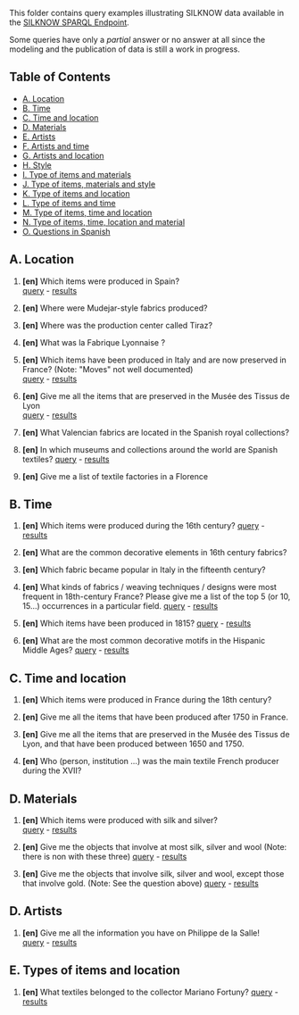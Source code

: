 This folder contains query examples illustrating SILKNOW data available in the [SILKNOW SPARQL Endpoint](http://data.silknow.org/sparql).

Some queries have only a _partial_ answer or no answer at all since the modeling and the publication of data is still a work in progress.

## Table of Contents
* [A. Location](#location)
* [B. Time](#time)
* [C. Time and location](#timeandlocation)
* [D. Materials](#materials)
* [E. Artists](#artists)
* [F. Artists and time](#artistsandtime)
* [G. Artists and location](#artistsandlocation)
* [H. Style](#style)
* [I. Type of items and materials](#typeofitemsandmaterials)
* [J. Type of items, materials and style](#typeofitemsmaterialsandstyle)
* [K. Type of items and location](#typeofitemsandlocation)
* [L. Type of items and time](#typeofitemsandtime)
* [M. Type of items, time and location](#typeofitemstimeandlocation)
* [N. Type of items, time, location and material](#typeofitemstimelocationandmaterial)
* [O. Questions in Spanish](#questionsinspanish)






<a name="location"/>

## A. Location


1. **[en]** Which items were produced in Spain?   
[query](./1.rq) - [results](http://data.silknow.org/sparql?default-graph-uri=&query=%0D%0ASELECT+distinct++%3Fobj+%3Fname%0D%0AWHERE+%7B%0D%0A++++++%3Fs+a+ecrm%3AE12_Production+.%0D%0A++++++%3Fs+ecrm%3AP108_has_produced+%3Fobj.%0D%0A+++optional+%7B+++%3Fobj+ecrm%3AP3_has_note+%3Fname+.+%7D%0D%0A%0D%0A+%7B+%3Fs+ecrm%3AP8_took_place_on_or_within+%3Fl%0D%0A+++++%7B+SELECT+%3Fl+SAMPLE%28%3Floc%29+as+%3Fplace%0D%0A++++++++++WHERE+%7B+%3Fl+geonames%3AcountryCode+%3Floc%7D%0D%0A+++++++%7D+.+FILTER%28isIRI%28%3Fl%29%29%0D%0A+++++++++++%3Fl+geonames%3AcountryCode+%22ES%22++%7D%0D%0A%7D&format=text%2Fhtml&timeout=0&debug=on)

1. **[en]** Where were Mudejar-style fabrics produced?

1. **[en]** Where was the production center called Tiraz?

1. **[en]** What was la Fabrique Lyonnaise ?

1. **[en]** Which items have been produced in Italy and are now preserved in France? (Note: "Moves" not well documented)   
[query](./2.rq) - [results](http://data.silknow.org/sparql?default-graph-uri=&query=SELECT+distinct+%3Ffrom+%3Fto+%3Fobj%0D%0AWHERE+%7B%0D%0A++++++%3Fs+a+ecrm%3AE9_Move+.%0D%0A++++++Optional+%7B%3Fs+ecrm%3AP25_moved+%3Fobj+.%7D%0D%0A+%0D%0A%0D%0A+%7B+%3Fs+ecrm%3AP27_moved_from+%3Fl%0D%0A+++++%7B+SELECT+%3Fl+SAMPLE%28%3Floc%29+as+%3Ffrom%0D%0A++++++++++WHERE+%7B+%3Fl+geonames%3AcountryCode+%3Floc%7D%0D%0A+++++++%7D+.+FILTER%28isIRI%28%3Fl%29%29%0D%0A+++++++++++%3Fl+geonames%3AcountryCode+%22IT%22%0D%0A+++++++++++%7D%0D%0A%0D%0A%7B+%3Ff+ecrm%3AP26_moved_to+%3Fx%0D%0A+++++%7B+SELECT+%3Fx+SAMPLE%28%3Floc2%29+as+%3Fto%0D%0A++++++++++WHERE+%7B+%3Fx+geonames%3AcountryCode+%3Floc2%7D%0D%0A+++++++%7D+.+FILTER%28isIRI%28%3Fx%29%29%0D%0A+++++++++++%3Fx+geonames%3AcountryCode+%22FR%22%0D%0A+++++++++++%7D%0D%0A%7D&format=text%2Fhtml&timeout=0&debug=on)

1. **[en]** Give me all the items that are preserved in the Musée des Tissus de Lyon  
[query](./3.rq) - [results](http://data.silknow.org/sparql?default-graph-uri=&query=SELECT+distinct+%3Fobject%0D%0AWHERE+%7B%0D%0AGRAPH+%3Chttp%3A%2F%2Fdata.silknow.org%2Fmtmad%3E%7B%0D%0A+%0D%0A+++++++++%3Fobject+a+ecrm%3AE22_Man-Made_Object+.+%0D%0A%7D%0D%0A%7D&format=text%2Fhtml&timeout=0&debug=on)

1. **[en]** What Valencian fabrics are located in the Spanish royal collections?


1. **[en]** In which museums and collections around the world are Spanish textiles?
[query](./4.rq) - [results](http://data.silknow.org/sparql?default-graph-uri=&query=SELECT+distinct+%3Fobj+%3Fcollection%0D%0AWHERE+%7B+GRAPH+%3Fcollection+%7B%0D%0A++++++%3Fs+a+ecrm%3AE12_Production+.%0D%0A++++++%3Fs+ecrm%3AP108_has_produced+%3Fobj+.%0D%0A%0D%0A+%7B+%3Fs+ecrm%3AP8_took_place_on_or_within+%3Fl%0D%0A+++++%7B+SELECT+%3Fl+SAMPLE%28%3Floc%29+as+%3Fplace%0D%0A++++++++++WHERE+%7B+%3Fl+geonames%3AcountryCode+%3Floc%7D%0D%0A+++++++%7D+.+FILTER%28isIRI%28%3Fl%29%29%0D%0A+++++++++++%3Fl+geonames%3AcountryCode+%22ES%22+%7D%0D%0A%7D%7D&format=text%2Fhtml&timeout=0&debug=on)

1. **[en]** Give me a list of textile factories in a Florence 


<!-- END Location -->

<a name="time"/>

## B. Time

1. **[en]** Which items were produced during the 16th century?
[query](./5.rq) - [results](http://data.silknow.org/sparql?default-graph-uri=&query=SELECT+distinct+%3Fobj+%3Ftime%0D%0AWHERE+%7B%0D%0A%0D%0A+++++%3Fdig+a+crmdig%3AD1_Digital_Object+.%0D%0A+++++%3Fdig++ecrm%3AP129_is_about+%3Fprod+.%0D%0A+++++%3Fprod+ecrm%3AP108_has_produced+%3Fobj+.%0D%0A+%0D%0A%0D%0A%0D%0A%3Fprod+ecrm%3AP4_has_time-span+%3Ft+.%0D%0A%3Ft+ecrm%3AP78_is_identified_by+%3Ftime.%0D%0A%0D%0A%0D%0AFILTER+contains%28str%28%3Ftime%29%2C+%2216%22%29%0D%0A%7D&format=text%2Fhtml&timeout=0&debug=on)

1. **[en]** What are the common decorative elements in 16th century fabrics?

1. **[en]** Which fabric became popular in Italy in the fifteenth century?

1. **[en]** What kinds of fabrics / weaving techniques / designs were most frequent in 18th-century France? Please give me a list of the top 5 (or 10, 15…) occurrences in a particular field.
[query](./6.rq) - [results](http://data.silknow.org/sparql?default-graph-uri=&query=SELECT+distinct+count%28distinct+%3Fobj%29+as+%3Fcount++%3Fmaterial%0D%0AWHERE+%7B%0D%0A%0D%0A+++++%3Fdig+a+crmdig%3AD1_Digital_Object+.%0D%0A+++++%3Fdig++ecrm%3AP129_is_about+%3Fprd+.%0D%0A+++++%3Fprd+ecrm%3AP108_has_produced+%3Fobj+.%0D%0A+%0D%0A%7B+%3Fprd+ecrm%3AP126_employed+%3Fx%0D%0A+++++++%7B+SELECT+%3Fx+SAMPLE%28%3Flab%29+as+%3Fmaterial%0D%0A+++++++++WHERE+%7B+%3Fx+skos%3AprefLabel+%3Flab+.+%7D%0D%0A+++++++%7D+.+FILTER%28isIRI%28%3Fx%29%29+%7D%0D%0A+++++++UNION%0D%0A+++++++%7B+%3Fprd+ecrm%3AP126_employed+%3Fmaterial+.%0D%0A+++++++FILTER+%28isIRI%28%3Fmaterial%29+%3D+false%29%0D%0A++++++%7D%0D%0A%0D%0A%7B+%3Fprd+ecrm%3AP8_took_place_on_or_within+%3Fl%0D%0A+++++%7B+SELECT+%3Fl+SAMPLE%28%3Floc%29+as+%3Fplace%0D%0A++++++++++WHERE+%7B+%3Fl+geonames%3AcountryCode+%3Floc%7D%0D%0A+++++++%7D+.+FILTER%28isIRI%28%3Fl%29%29%0D%0A+++++++++++%3Fl+geonames%3AcountryCode+%22FR%22+%7D%0D%0A%0D%0A%3Fprd+ecrm%3AP4_has_time-span+%3Ft+.%0D%0A%3Ft+ecrm%3AP78_is_identified_by+%3Ftime.%0D%0A%0D%0A%0D%0AFILTER+contains%28str%28%3Ftime%29%2C+%2218%22%29%0D%0A%7D%0D%0AGROUP+BY+%3Fmaterial%0D%0AORDER+BY+DESC+%28%3Fcount%29&format=text%2Fhtml&timeout=0&debug=on)

1. **[en]** Which items have been produced in 1815?
[query](./7.rq) - [results](http://data.silknow.org/sparql?default-graph-uri=&query=SELECT+distinct+%3Fobj+%3Ftime%0D%0AWHERE+%7B%0D%0A%0D%0A+++++%3Fdig+a+crmdig%3AD1_Digital_Object+.%0D%0A+++++%3Fdig++ecrm%3AP129_is_about+%3Fprod+.%0D%0A+++++%3Fprod+ecrm%3AP108_has_produced+%3Fobj+.%0D%0A+%0D%0A%0D%0A%0D%0A%3Fprod+ecrm%3AP4_has_time-span+%3Ft+.%0D%0A%3Ft+ecrm%3AP78_is_identified_by+%3Ftime.%0D%0A%0D%0A%0D%0AFILTER+%28str%28%3Ftime%29%3D%221815%22%29%0D%0A%7D&format=text%2Fhtml&timeout=0&debug=on)

1. **[en]** What are the most common decorative motifs in the Hispanic Middle Ages?
[query](./8.rq) - [results](http://data.silknow.org/sparql?default-graph-uri=&query=SELECT+distinct+%3Fdepiction+count%28distinct+%3Fobj%29+as+%3Fcount+%3Ftime%0D%0AWHERE+%7B%0D%0A%0D%0A+++++%3Fdig+a+crmdig%3AD1_Digital_Object+.%0D%0A+++++%3Fdig++ecrm%3AP129_is_about+%3Fprod+.%0D%0A+++++%3Fprod+ecrm%3AP108_has_produced+%3Fobj+.%0D%0A+%0D%0A+++++%3Fobj+ecrm%3AP62_depicts+%3Fdepiction+.%0D%0A+++++FILTER%28lang%28%3Fdepiction%29+%3D+%22en%22%29%0D%0A%0D%0A%7B+%3Fprod+ecrm%3AP8_took_place_on_or_within+%3Fl%0D%0A+++++%7B+SELECT+%3Fl+SAMPLE%28%3Floc%29+as+%3Fplace%0D%0A++++++++++WHERE+%7B+%3Fl+geonames%3AcountryCode+%3Floc%7D%0D%0A+++++++%7D+.+FILTER%28isIRI%28%3Fl%29%29%0D%0A+++++++++++%3Fl+geonames%3AcountryCode+%22ES%22+%7D%0D%0A%0D%0A%3Fprod+ecrm%3AP4_has_time-span+%3Ft+.%0D%0A%3Ft+ecrm%3AP78_is_identified_by+%3Ftime.%0D%0A%0D%0A%0D%0AFILTER+contains%28str%28%3Ftime%29%2C+%22med%22%29%0D%0A%7D%0D%0AGROUP+BY+%3Fdepiction+%3Ftime%0D%0AORDER+BY+DESC+%28%3Fcount%29&format=text%2Fhtml&timeout=0&debug=on)


<!-- END Time -->


<a name="timeandlocation"/>

## C. Time and location

1. **[en]** Which items were produced in France during the 18th century?

1. **[en]** Give me all the items that have been produced after 1750 in France.

1. **[en]** Give me all the items that are preserved in the Musée des Tissus de Lyon, and that have been produced between 1650 and 1750.


1. **[en]** Who (person, institution ...) was the main textile French producer during the XVII?


<!-- END Timeandlocation -->


<a name="materials"/>

## D. Materials

1. **[en]** Which items were produced with silk and silver?  
[query](./9.rq) - [results](http://data.silknow.org/sparql?default-graph-uri=&query=SELECT+distinct+%3Fobj%0D%0AWHERE+%7B%0D%0A%0D%0A+++++%3Fdig+a+crmdig%3AD1_Digital_Object+.%0D%0A+++++%3Fdig++ecrm%3AP129_is_about+%3Fprd+.%0D%0A+++++%3Fprd+ecrm%3AP108_has_produced+%3Fobj+.%0D%0A+%0D%0A%0D%0A%0D%0A++++++++%7B%3Fprd+ecrm%3AP126_employed+%3Chttp%3A%2F%2Fdata.silknow.org%2Fvocabulary%2F628%3E+.+%7D%0D%0A++++++++UNION%0D%0A++++++++%7B%3Fprd+ecrm%3AP126_employed+%3Chttp%3A%2F%2Fdata.silknow.org%2Fvocabulary%2F368%3E+.%7D%0D%0A+%0D%0A+++++++%0D%0A%7D&format=text%2Fhtml&timeout=0&debug=on)

1. **[en]** Give me the objects that involve at most silk, silver and wool (Note: there is non with these three)
[query](./10.rq) - [results](http://data.silknow.org/sparql?default-graph-uri=&query=%0D%0ASELECT+distinct+%3Fobj%0D%0AWHERE+%7B%0D%0A%0D%0A+++++%3Fdig+a+crmdig%3AD1_Digital_Object+.%0D%0A+++++%3Fdig++ecrm%3AP129_is_about+%3Fprd+.%0D%0A+++++%3Fprd+ecrm%3AP108_has_produced+%3Fobj+.%0D%0A+%0D%0A%0D%0A%0D%0A++++++++%7B%3Fprd+ecrm%3AP126_employed+%3Chttp%3A%2F%2Fdata.silknow.org%2Fvocabulary%2F628%3E%2C+%3Chttp%3A%2F%2Fdata.silknow.org%2Fvocabulary%2F368%3E%2C+%3Chttp%3A%2F%2Fdata.silknow.org%2Fvocabulary%2F644%3E++.%7D++++++%0D%0A%7D&format=text%2Fhtml&timeout=0&debug=on)

1. **[en]** Give me the objects that involve silk, silver and wool, except those that involve gold. (Note: See the question above)
[query](./11.rq) - [results](http://data.silknow.org/sparql?default-graph-uri=&query=SELECT+distinct+%3Fobj%0D%0AWHERE+%7B%0D%0A%0D%0A+++++%3Fdig+a+crmdig%3AD1_Digital_Object+.%0D%0A+++++%3Fdig++ecrm%3AP129_is_about+%3Fprd+.%0D%0A+++++%3Fprd+ecrm%3AP108_has_produced+%3Fobj+.%0D%0A+%0D%0A%0D%0A%0D%0A++++++++%7B%3Fprd+ecrm%3AP126_employed+%3Chttp%3A%2F%2Fdata.silknow.org%2Fvocabulary%2F628%3E%2C+%3Chttp%3A%2F%2Fdata.silknow.org%2Fvocabulary%2F368%3E%2C+%3Chttp%3A%2F%2Fdata.silknow.org%2Fvocabulary%2F644%3E++.%7D%0D%0A+%3Fprd+ecrm%3AP126_employed+%3Fmore+.%0D%0A%0D%0AFILTER+%28contains%28str%28%3Fmore%29%2C+str%28%3Chttp%3A%2F%2Fdata.silknow.org%2Fvocabulary%2F627%3E%29%29+%21%3D+true%29+++++%0D%0A%7D&format=text%2Fhtml&timeout=0&debug=on)


<!-- END Material -->

<a name="artists"/>

## D. Artists

1. **[en]** Give me all the information you have on Philippe de la Salle!  
[query](./12.rq) - [results](http://data.silknow.org/sparql?default-graph-uri=&query=select+%3Fs1+as+%3Fc1%2C+%28+bif%3Asearch_excerpt+%28+bif%3Avector+%28+%27PHILIPPE%27%2C+%27SALLE%27%2C+%27LA%27%2C+%27DE%27+%29+%2C+%3Fo1+%29+%29+as+%3Fc2%2C+%3Fsc%2C+%3Frank%2C+%3Fg+where%0D%0A++%7B%0D%0A++++%7B%0D%0A++++++%7B%0D%0A++++++++select+%3Fs1%2C+%28+%3Fsc+*+3e-1+%29+as+%3Fsc%2C+%3Fo1%2C+%28+sql%3Arnk_scale+%28+%3CLONG%3A%3AIRI_RANK%3E+%28+%3Fs1+%29+%29+%29+as+%3Frank%2C+%3Fg+where%0D%0A++++++++%7B%0D%0A++++++++++quad+map+virtrdf%3ADefaultQuadMap%0D%0A++++++++++%7B%0D%0A++++++++++++graph+%3Fg%0D%0A++++++++++++%7B%0D%0A++++++++++++++%3Fs1+%3Fs1textp+%3Fo1+.%0D%0A++++++++++++++%3Fo1+bif%3Acontains+%27+%28+PHILIPPE+AND+SALLE+AND+LA+AND+DE+%29+%27+option+%28+score+%3Fsc+%29+.%0D%0A++++++++++++++%0D%0A++++++++++++%7D%0D%0A+++++++++++%7D%0D%0A+++++++++%7D%0D%0A+++++++order+by+desc+%28+%3Fsc+*+3e-1+%2B+sql%3Arnk_scale+%28+%3CLONG%3A%3AIRI_RANK%3E+%28+%3Fs1+%29+%29+%29+limit+20+offset+0%0D%0A++++++%7D%0D%0A+++++%7D%0D%0A+++%7D&format=text%2Fhtml&timeout=0&debug=on)

<!-- END Artists -->

<a name="typeofitemsandlocation"/>

## E. Types of items and location

1. **[en]** What textiles belonged to the collector Mariano Fortuny? 
[query](./13.rq) - [results](http://data.silknow.org/sparql?default-graph-uri=&query=SELECT+distinct+%3Fobj+%3Factor+%3Ftex%0D%0AWHERE+%7B%0D%0A%0D%0A+++++%3Fdig+a+crmdig%3AD1_Digital_Object.%0D%0A+++++%3Fdig+ecrm%3AP129_is_about+%3Fobj+.%0D%0A%0D%0A+++++%3Fact+a+ecrm%3AE39_Actor+.%0D%0A+++++%3Fact+ecrm%3AP1_is_identified_by+%3Factor+.%0D%0A%0D%0A+++++%3Fdig+ecrm%3AP129_is_about+%3Fas+.%0D%0A+++++%3Fas+ecrm%3AP42_assigned+%3Ftex+.%0D%0A%0D%0AFILTER+%28contains%28str%28%3Factor%29%2C+%22Mariano%22%29+%7C%7C+contains%28str%28%3Factor%29%2C+%22Fortuny%22%29+%26%26+contains%28str%28%3Ftex%29%2C+%22text%22%29%29+%0D%0A+++++%0D%0A%7D%0D%0A%0D%0A%0D%0A%0D%0A%0D%0A&format=text%2Fhtml&timeout=0&debug=on) 


<!-- END Types of items and location -->
